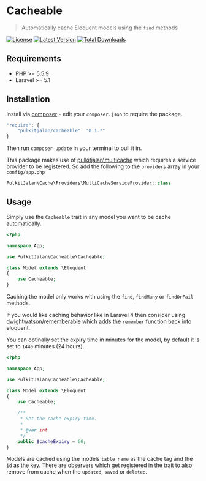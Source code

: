 Cacheable
=========

> Automatically cache Eloquent models using the `find` methods

[![License](http://img.shields.io/badge/license-MIT-brightgreen.svg?style=flat-square)](http://www.opensource.org/licenses/MIT)
[![Latest Version](http://img.shields.io/packagist/v/pulkitjalan/cacheable.svg?style=flat-square)](https://packagist.org/packages/pulkitjalan/cacheable)
[![Total Downloads](https://img.shields.io/packagist/dt/pulkitjalan/cacheable.svg?style=flat-square)](https://packagist.org/packages/pulkitjalan/cacheable)

## Requirements

- PHP >= 5.5.9
- Laravel >= 5.1

## Installation

Install via [composer](https://getcomposer.org/) - edit your `composer.json` to require the package.

```js
"require": {
    "pulkitjalan/cacheable": "0.1.*"
}
```

Then run `composer update` in your terminal to pull it in.

This package makes use of [pulkitjalan\multicache](https://github.com/pulkitjalan/multicache) which requires a service provider to be registered. So add the following to the `providers` array in your `config/app.php`

```php
PulkitJalan\Cache\Providers\MultiCacheServiceProvider::class
```

## Usage

Simply use the `Cacheable` trait in any model you want to be cache automatically.

```php
<?php

namespace App;

use PulkitJalan\Cacheable\Cacheable;

class Model extends \Eloquent
{
    use Cacheable;
}
```

Caching the model only works with using the `find`, `findMany` or `findOrFail` methods.

If you would like caching behavior like in Laravel 4 then consider using [dwightwatson/rememberable](https://github.com/dwightwatson/rememberable) which adds the `remember` function back into eloquent.

You can optinally set the expiry time in minutes for the model, by default it is set to `1440` minutes (24 hours).

```php
<?php

namespace App;

use PulkitJalan\Cacheable\Cacheable;

class Model extends \Eloquent
{
    use Cacheable;

    /**
     * Set the cache expiry time.
     *
     * @var int
     */
    public $cacheExpiry = 60;
}
```

Models are cached using the models `table name` as the cache tag and the `id` as the key. There are observers which get registered in the trait to also remove from cache when the `updated`, `saved` or `deleted`.
